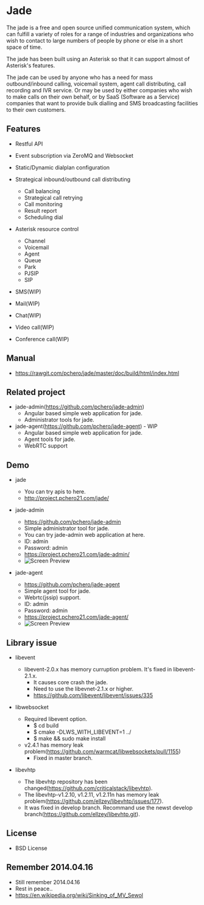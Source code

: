 Jade
====
The jade is a free and open source unified communication system, which can fulfill a variety of roles for a range of industries and organizations who wish to contact to large numbers of people by phone or else in a short space of time.

The jade has been built using an Asterisk so that it can support almost of Asterisk's features. 

The jade can be used by anyone who has a need for mass outbound/inbound calling, voicemail system, agent call distributing, call recording and IVR service. 
Or may be used by either companies who wish to make calls on their own behalf, or by SaaS (Software as a Service) companies that want to provide bulk dialling and SMS broadcasting facilities to their own customers.

## Features
* Restful API

* Event subscription via ZeroMQ and Websocket

* Static/Dynamic dialplan configuration

* Strategical inbound/outbound call distributing
  * Call balancing
  * Strategical call retrying
  * Call monitoring
  * Result report
  * Scheduling dial

* Asterisk resource control
  * Channel
  * Voicemail
  * Agent
  * Queue
  * Park
  * PJSIP
  * SIP

* SMS(WIP)
* Mail(WIP)
* Chat(WIP)
* Video call(WIP)
* Conference call(WIP)

## Manual
* https://rawgit.com/pchero/jade/master/doc/build/html/index.html

## Related project
* jade-admin(https://github.com/pchero/jade-admin)
  * Angular based simple web application for jade.
  * Administrator tools for jade.
* jade-agent(https://github.com/pchero/jade-agent) - WIP
  * Angular based simple web application for jade.
  * Agent tools for jade.
  * WebRTC support

## Demo
* jade
  * You can try apis to here.
  * http://project.pchero21.com/jade/

* jade-admin
  * https://github.com/pchero/jade-admin
  * Simple administrator tool for jade.
  * You can try jade-admin web application at here.
  * ID: admin
  * Password: admin
  * https://project.pchero21.com/jade-admin/
  * ![Screen Preview](https://raw.githubusercontent.com/pchero/jade-admin/master/jade-admin.png)
  
* jade-agent
  * https://github.com/pchero/jade-agent
  * Simple agent tool for jade.
  * Webrtc(jssip) support.
  * ID: admin
  * Password: admin
  * https://project.pchero21.com/jade-agent/
  * ![Screen Preview](https://raw.githubusercontent.com/pchero/jade-agent/master/jade-agent.png)

## Library issue
* libevent
  * libevent-2.0.x has memory curruption problem. It's fixed in libevent-2.1.x.
    * It causes core crash the jade.
    * Need to use the libevnet-2.1.x or higher.
    * https://github.com/libevent/libevent/issues/335
 
* libwebsocket
  * Required libevent option. 
    * $ cd build  
    * $ cmake -DLWS_WITH_LIBEVENT=1 ../
    * $ make && sudo make install
  * v2.4.1 has memory leak problem(https://github.com/warmcat/libwebsockets/pull/1155)
    * Fixed in master branch.

* libevhtp
  * The libevhtp repository has been changed(https://github.com/criticalstack/libevhtp).
  * The libevhtp-v1.2.10, v1.2.11, v1.2.11n has memory leak problem(https://github.com/ellzey/libevhtp/issues/177).
  * It was fixed in develop branch. Recommand use the newst develop branch(https://github.com/ellzey/libevhtp.git).

## License
* BSD License

## Remember 2014.04.16
* Still remember 2014.04.16
* Rest in peace..
* https://en.wikipedia.org/wiki/Sinking_of_MV_Sewol
